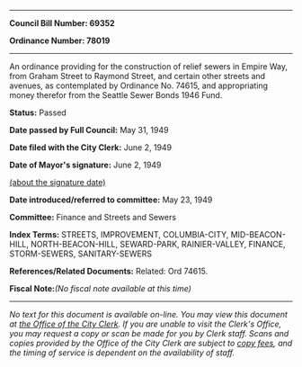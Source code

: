 

********

**Council Bill Number: 69352**
   
**Ordinance Number: 78019**
********

 An ordinance providing for the construction of relief sewers in Empire Way, from Graham Street to Raymond Street, and certain other streets and avenues, as contemplated by Ordinance No. 74615, and appropriating money therefor from the Seattle Sewer Bonds 1946 Fund.

**Status:** Passed
   
**Date passed by Full Council:** May 31, 1949
   
**Date filed with the City Clerk:** June 2, 1949
   
**Date of Mayor's signature:** June 2, 1949
   
[(about the signature date)](/~public/approvaldate.htm)
   
   
   
**Date introduced/referred to committee:** May 23, 1949
   
**Committee:** Finance and Streets and Sewers
   
   
**Index Terms:** STREETS, IMPROVEMENT, COLUMBIA-CITY, MID-BEACON-HILL, NORTH-BEACON-HILL, SEWARD-PARK, RAINIER-VALLEY, FINANCE, STORM-SEWERS, SANITARY-SEWERS

**References/Related Documents:** Related: Ord 74615.

**Fiscal Note:**_(No fiscal note available at this time)_
********

_No text for this document is available on-line. You may view this document at [the Office of the City Clerk](http://www.seattle.gov/leg/clerk/contactUs.htm). If you are unable to visit the Clerk's Office, you may request a copy or scan be made for you by Clerk staff. Scans and copies provided by the Office of the City Clerk are subject to [copy fees](http://clerk.seattle.gov/~public/clerkfees.htm), and the timing of service is dependent on the availability of staff._

